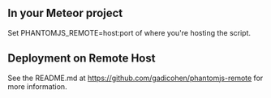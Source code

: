 ## In your Meteor project

Set PHANTOMJS_REMOTE=host:port of where you're hosting the script.

## Deployment on Remote Host

See the README.md at https://github.com/gadicohen/phantomjs-remote for more information.
